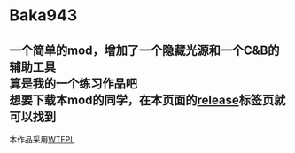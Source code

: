 # Baka943
  
一个简单的mod，增加了一个隐藏光源和一个C&B的辅助工具  
算是我的一个练习作品吧  
想要下载本mod的同学，在本页面的[release](https://github.com/TartaricAcid/Baka943/releases/tag/1.0.1)标签页就可以找到  
-----
本作品采用[WTFPL](https://en.wikipedia.org/wiki/WTFPL)
